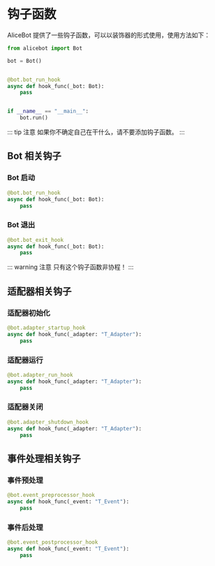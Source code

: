 # 钩子函数

AliceBot 提供了一些钩子函数，可以以装饰器的形式使用，使用方法如下：

```python
from alicebot import Bot

bot = Bot()


@bot.bot_run_hook
async def hook_func(_bot: Bot):
    pass


if __name__ == "__main__":
    bot.run()

```

::: tip 注意
如果你不确定自己在干什么，请不要添加钩子函数。
:::

## Bot 相关钩子

### Bot 启动

```python
@bot.bot_run_hook
async def hook_func(_bot: Bot):
    pass
```

### Bot 退出

```python
@bot.bot_exit_hook
async def hook_func(_bot: Bot):
    pass
```

::: warning 注意
只有这个钩子函数非协程！
:::

## 适配器相关钩子

### 适配器初始化

```python
@bot.adapter_startup_hook
async def hook_func(_adapter: "T_Adapter"):
    pass
```

### 适配器运行

```python
@bot.adapter_run_hook
async def hook_func(_adapter: "T_Adapter"):
    pass
```

### 适配器关闭

```python
@bot.adapter_shutdown_hook
async def hook_func(_adapter: "T_Adapter"):
    pass
```

## 事件处理相关钩子

### 事件预处理

```python
@bot.event_preprocessor_hook
async def hook_func(_event: "T_Event"):
    pass
```

### 事件后处理

```python
@bot.event_postprocessor_hook
async def hook_func(_event: "T_Event"):
    pass
```
